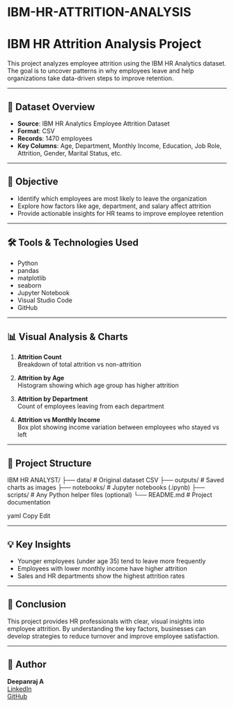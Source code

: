# IBM-HR-ATTRITION-ANALYSIS
# IBM HR Attrition Analysis Project

This project analyzes employee attrition using the IBM HR Analytics dataset. The goal is to uncover patterns in why employees leave and help organizations take data-driven steps to improve retention.

---

## 📂 Dataset Overview

- **Source**: IBM HR Analytics Employee Attrition Dataset
- **Format**: CSV
- **Records**: 1470 employees
- **Key Columns**: Age, Department, Monthly Income, Education, Job Role, Attrition, Gender, Marital Status, etc.

---

## 🎯 Objective

- Identify which employees are most likely to leave the organization
- Explore how factors like age, department, and salary affect attrition
- Provide actionable insights for HR teams to improve employee retention

---

## 🛠️ Tools & Technologies Used

- Python
- pandas
- matplotlib
- seaborn
- Jupyter Notebook
- Visual Studio Code
- GitHub

---

## 📊 Visual Analysis & Charts

1. **Attrition Count**  
   Breakdown of total attrition vs non-attrition

2. **Attrition by Age**  
   Histogram showing which age group has higher attrition

3. **Attrition by Department**  
   Count of employees leaving from each department

4. **Attrition vs Monthly Income**  
   Box plot showing income variation between employees who stayed vs left

---

## 📁 Project Structure

IBM HR ANALYST/
├── data/ # Original dataset CSV
├── outputs/ # Saved charts as images
├── notebooks/ # Jupyter notebooks (.ipynb)
├── scripts/ # Any Python helper files (optional)
└── README.md # Project documentation

yaml
Copy
Edit

---

## 💡 Key Insights

- Younger employees (under age 35) tend to leave more frequently
- Employees with lower monthly income have higher attrition
- Sales and HR departments show the highest attrition rates

---

## 📝 Conclusion

This project provides HR professionals with clear, visual insights into employee attrition. By understanding the key factors, businesses can develop strategies to reduce turnover and improve employee satisfaction.

---

## 🔗 Author

**Deepanraj A**  
[LinkedIn](https://www.linkedin.com/in/deepanraj-a-tn47bw3619)  
[GitHub](https://github.com/deeepanbe)
